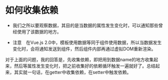 # 如何收集依赖

- 我们之所以要观察数据，其目的是当数据的属性发生变化时，可以通知那些曾经使用了该数据的地方。

- 注意　在Vue.js 2.0中，模板使用数据等同于组件使用数据，所以当数据发生变化时，会将通知发送到组件，然后组件内部再通过虚拟DOM重新渲染。

对于上面的问题，我的回答是，先收集依赖，即把用到数据name的地方收集起来，然后等属性发生变化时，把之前收集好的依赖循环触发一遍就好了。总结起来，其实就一句话，在getter中收集依赖，在setter中触发依赖。